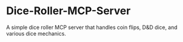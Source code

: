 # Dice-Roller-MCP-Server
A simple dice roller MCP server that handles coin flips, D&amp;D dice, and various dice mechanics.
